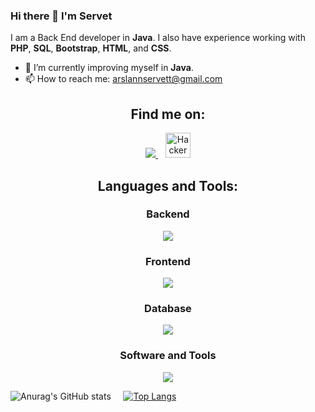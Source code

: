 ### Hi there 👋 I'm Servet

I am a Back End developer in **Java**. I also have experience working with **PHP**, **SQL**, **Bootstrap**, **HTML**, and **CSS**.

- 🌱 I’m currently improving myself in **Java**.
- 📫 How to reach me: arslannservett@gmail.com

<h2 align="center">Find me on:</h2>
<p align="center">
  <a href="https://www.linkedin.com/in/servet-arslan">
    <img src="https://skillicons.dev/icons?i=linkedin" />
  </a>
  &nbsp;&nbsp;
  <a href="[https://www.linkedin.com/in/servet-arslan](https://www.hackerrank.com/arslannservett)">
    <img alt="HackerRank" width="40px" src="https://cdn3.iconfinder.com/data/icons/logos-and-brands-adobe/512/160_Hackerrank-512.png"/>
  </a>
</p>

<h2 align="center">Languages and Tools:</h2>

<h3 align="center">Backend</h3>
<p align="center">
  <a href="#">
    <img src="https://skillicons.dev/icons?i=java,php" />
  </a>
</p>

<h3 align="center">Frontend</h3>
<p align="center">
  <a href="#">
    <img src="https://skillicons.dev/icons?i=bootstrap,html,css" />
  </a>
</p>

<h3 align="center">Database</h3>
<p align="center">
  <a href="#">
    <img src="https://skillicons.dev/icons?i=postgres,mysql" />
  </a>
</p>

<h3 align="center">Software and Tools</h3>
<p align="center">
  <a href="#">
    <img src="https://skillicons.dev/icons?i=idea,eclipse,discord,ps" />
  </a>
</p>

![Anurag's GitHub stats](https://github-readme-stats.vercel.app/api?username=serveta&theme=dark&show_icons=true) &nbsp;&nbsp;&nbsp;
[![Top Langs](https://github-readme-stats.vercel.app/api/top-langs/?username=serveta&layout=compact&theme=dark)](https://github.com/anuraghazra/github-readme-stats)   
